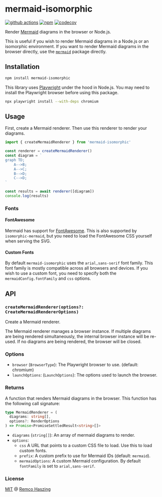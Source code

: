 # mermaid-isomorphic

[![github actions](https://github.com/remcohaszing/mermaid-isomorphic/actions/workflows/ci.yaml/badge.svg)](https://github.com/remcohaszing/mermaid-isomorphic/actions/workflows/ci.yaml)
[![npm](https://img.shields.io/npm/v/mermaid-isomorphic)](https://www.npmjs.com/package/mermaid-isomorphic)
[![codecov](https://codecov.io/gh/remcohaszing/mermaid-isomorphic/branch/main/graph/badge.svg)](https://codecov.io/gh/remcohaszing/mermaid-isomorphic)

Render [Mermaid](https://mermaid.js.org) diagrams in the browser or Node.js.

This is useful if you wish to render Mermaid diagrams in a Node.js or an isomorphic environment. If
you want to render Mermaid diagrams in the browser directly, use the
[`mermaid`](https://www.npmjs.com/package/mermaid) package directly.

## Installation

```sh
npm install mermaid-isomorphic
```

This library uses [Playwright](https://playwright.dev/) under the hood in Node.js. You may need to
install the Playwright browser before using this package.

```sh
npx playwright install --with-deps chromium
```

## Usage

First, create a Mermaid renderer. Then use this renderer to render your diagrams.

```js
import { createMermaidRenderer } from 'mermaid-isomorphic'

const renderer = createMermaidRenderer()
const diagram = `
graph TD;
    A-->B;
    A-->C;
    B-->D;
    C-->D;
`

const results = await renderer([diagram])
console.log(results)
```

### Fonts

#### FontAwesome

Mermaid has support for
[FontAwesome](https://mermaid.js.org/syntax/flowchart.html#basic-support-for-fontawesome). This is
also supported by `isomorphic-mermaid`, but you need to load the FontAwesome CSS yourself when
serving the SVG.

#### Custom Fonts

By default `mermaid-isomorphic` uses the `arial,sans-serif` font family. This font family is mostly
compatible across all browsers and devices. If you wish to use a custom font, you need to specify
both the `mermaidConfig.fontFamily` and `css` options.

## API

### `createMermaidRenderer(options?: CreateMermaidRendererOptions)`

Create a Mermaid renderer.

The Mermaid renderer manages a browser instance. If multiple diagrams are being rendered
simultaneously, the internal browser instance will be re-used. If no diagrams are being rendered,
the browser will be closed.

### Options

- `browser` (`BrowserType`): The Playwright browser to use. (default: chromium)
- `launchOptions`: (`LaunchOptions`): The options used to launch the browser.

### Returns

A function that renders Mermaid diagrams in the browser. This function has the following call
signature:

```ts
type MermaidRenderer = (
  diagrams: string[],
  options?: RenderOptions
) => Promise<PromiseSettledResult<string>[]>
```

- `diagrams` (`string[]`): An array of mermaid diagrams to render.
- `options`:
  - `css` A URL that points to a custom CSS file to load. Use this to load custom fonts.
  - `prefix`: A custom prefix to use for Mermaid IDs (default: `mermaid`).
  - `mermaidOptions`: A custom Mermaid configuration. By default `fontFamily` is set to
    `arial,sans-serif`.

### License

[MIT](LICENSE.md) @ [Remco Haszing](https://github.com/remcohaszing)
